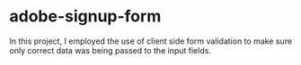 # adobe-signup-form
In this project, I employed the use of client side form validation to make sure only correct data was being passed to the input fields.
